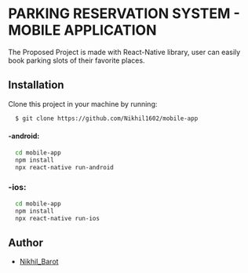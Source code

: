 # PARKING RESERVATION SYSTEM - MOBILE APPLICATION

The Proposed Project is made with React-Native library,
user can easily book parking slots of their favorite places.

## Installation

Clone this project in your machine by running:

```bash
  $ git clone https://github.com/Nikhil1602/mobile-app
```

#### -android:

```bash
  cd mobile-app
  npm install
  npx react-native run-android
```

### -ios:

```bash
  cd mobile-app
  npm install
  npx react-native run-ios
```

## Author

- [Nikhil_Barot](https://github.com/Nikhil1602)
